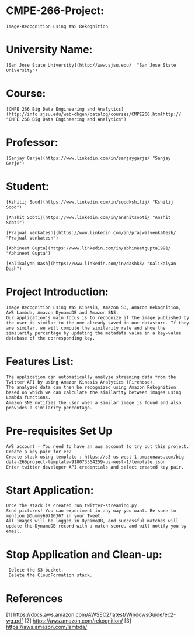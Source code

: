 # CMPE-266-Project: 
    Image-Recognition using AWS Rekognition

# University Name: 
    [San Jose State University](http://www.sjsu.edu/  "San Jose State University")

# Course: 
    [CMPE 266 Big Data Engineering and Analytics](http://info.sjsu.edu/web-dbgen/catalog/courses/CMPE266.htmlhttp:// "CMPE 266 Big Data Engineering and Analytics")

# Professor: 
    [Sanjay Garje](https://www.linkedin.com/in/sanjaygarje/ "Sanjay Garje")

# Student: 
    [Kshitij Sood](https://www.linkedin.com/in/soodkshitij/ "Kshitij Sood")

    [Anshit Sobti](https://www.linkedin.com/in/anshitsobti/ "Anshit Sobti")

    [Prajwal Venkatesh](https://www.linkedin.com/in/prajwalvenkatesh/ "Prajwal Venkatesh")

    [Abhineet Gupta](https://www.linkedin.com/in/abhineetgupta1991/ "Abhineet Gupta")

    [Kalikalyan Dash](https://www.linkedin.com/in/dashkk/ "Kalikalyan Dash")
  
# Project Introduction: 
    Image Recognition using AWS Kinesis, Amazon S3, Amazon Rekognition, AWS Lambda, Amazon DynamoDB and Amazon SNS.
	Our application's main focus is to recognize if the image published by the user is similar to the one already saved in our datastore. If they are similar, we will compute the similarity rate and show the similarity percentage by updating the metadata value in a key-value database of the corresponding key.

# Features List:
    The application can automatically analyze streaming data from the Twitter API by using Amazon Kinesis Analytics (Firehose). 
	The analyzed data can then be recognized using Amazon Rekognition based on which we can calculate the similarity between images using Lambda functions.
	Amazon SNS notifies the user when a similar image is found and also provides a similarity percentage.
# Pre-requisites Set Up 
	AWS account - You need to have an aws account to try out this project.
	Create a key pair for ec2
	Create stack using template : https://s3-us-west-1.amazonaws.com/big-data-266project-template-918073364259-us-west-1/template.json
	Enter twitter developer API credentials and select created key pair.
# Start Application:
	Once the stack is created run twitter-streaming.py.
	Send pictures! You can experiment in any way you want. Be sure to mention @Dummy69710367 in your Tweet.
	All images will be logged in DynamoDB, and successful matches will update the DynamoDB record with a match score, and will notify you by email.
    

# Stop Application and Clean-up:
	 Delete the S3 bucket.
	 Delete the CloudFormation stack.
# References
[1] https://docs.aws.amazon.com/AWSEC2/latest/WindowsGuide/ec2-wg.pdf
[2] https://aws.amazon.com/rekognition/
[3] https://aws.amazon.com/lambda/


